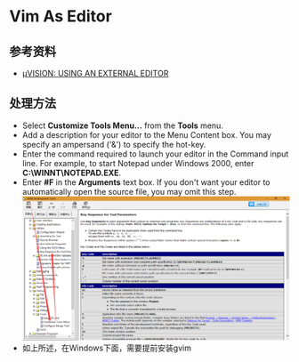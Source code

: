 # Vim As Editor

## 参考资料

* [µVISION: USING AN EXTERNAL EDITOR](http://www.keil.com/support/docs/1803.htm)

## 处理方法

* Select **Customize Tools Menu...** from the **Tools** menu.
* Add a description for your editor to the Menu Content box. You may specify an ampersand ('&') to specify the hot-key.
* Enter the command required to launch your editor in the Command input line. For example, to start Notepad under Windows 2000, enter **C:\WINNT\NOTEPAD.EXE**.
* Enter **#F** in the **Arguments** text box. If you don't want your editor to automatically open the source file, you may omit this step.
  ![../img/External_Editor_Args.png](../img/External_Editor_Args.png)
* 如上所述，在Windows下面，需要提前安装gvim
